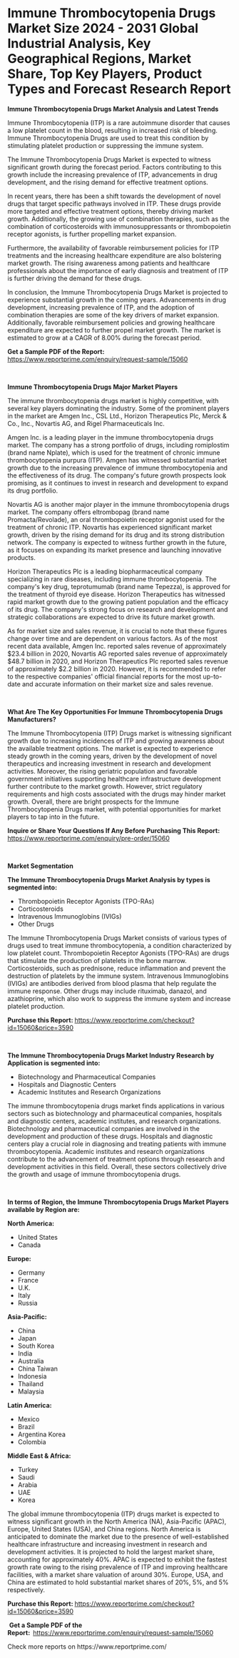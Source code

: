 <p><h1>Immune Thrombocytopenia Drugs Market Size 2024 - 2031 Global Industrial Analysis, Key Geographical Regions, Market Share, Top Key Players, Product Types and Forecast Research Report</h1></p><p><strong>Immune Thrombocytopenia Drugs Market Analysis and Latest Trends</strong></p>
<p><p>Immune Thrombocytopenia (ITP) is a rare autoimmune disorder that causes a low platelet count in the blood, resulting in increased risk of bleeding. Immune Thrombocytopenia Drugs are used to treat this condition by stimulating platelet production or suppressing the immune system.</p><p>The Immune Thrombocytopenia Drugs Market is expected to witness significant growth during the forecast period. Factors contributing to this growth include the increasing prevalence of ITP, advancements in drug development, and the rising demand for effective treatment options.</p><p>In recent years, there has been a shift towards the development of novel drugs that target specific pathways involved in ITP. These drugs provide more targeted and effective treatment options, thereby driving market growth. Additionally, the growing use of combination therapies, such as the combination of corticosteroids with immunosuppressants or thrombopoietin receptor agonists, is further propelling market expansion.</p><p>Furthermore, the availability of favorable reimbursement policies for ITP treatments and the increasing healthcare expenditure are also bolstering market growth. The rising awareness among patients and healthcare professionals about the importance of early diagnosis and treatment of ITP is further driving the demand for these drugs.</p><p>In conclusion, the Immune Thrombocytopenia Drugs Market is projected to experience substantial growth in the coming years. Advancements in drug development, increasing prevalence of ITP, and the adoption of combination therapies are some of the key drivers of market expansion. Additionally, favorable reimbursement policies and growing healthcare expenditure are expected to further propel market growth. The market is estimated to grow at a CAGR of 8.00% during the forecast period.</p></p>
<p><strong>Get a Sample PDF of the Report:&nbsp;</strong> <a href="https://www.reportprime.com/enquiry/request-sample/15060">https://www.reportprime.com/enquiry/request-sample/15060</a></p>
<p>&nbsp;</p>
<p><strong>Immune Thrombocytopenia Drugs Major Market Players</strong></p>
<p><p>The immune thrombocytopenia drugs market is highly competitive, with several key players dominating the industry. Some of the prominent players in the market are Amgen Inc., CSL Ltd., Horizon Therapeutics Plc, Merck & Co., Inc., Novartis AG, and Rigel Pharmaceuticals Inc.</p><p>Amgen Inc. is a leading player in the immune thrombocytopenia drugs market. The company has a strong portfolio of drugs, including romiplostim (brand name Nplate), which is used for the treatment of chronic immune thrombocytopenia purpura (ITP). Amgen has witnessed substantial market growth due to the increasing prevalence of immune thrombocytopenia and the effectiveness of its drug. The company's future growth prospects look promising, as it continues to invest in research and development to expand its drug portfolio.</p><p>Novartis AG is another major player in the immune thrombocytopenia drugs market. The company offers eltrombopag (brand name Promacta/Revolade), an oral thrombopoietin receptor agonist used for the treatment of chronic ITP. Novartis has experienced significant market growth, driven by the rising demand for its drug and its strong distribution network. The company is expected to witness further growth in the future, as it focuses on expanding its market presence and launching innovative products.</p><p>Horizon Therapeutics Plc is a leading biopharmaceutical company specializing in rare diseases, including immune thrombocytopenia. The company's key drug, teprotumumab (brand name Tepezza), is approved for the treatment of thyroid eye disease. Horizon Therapeutics has witnessed rapid market growth due to the growing patient population and the efficacy of its drug. The company's strong focus on research and development and strategic collaborations are expected to drive its future market growth.</p><p>As for market size and sales revenue, it is crucial to note that these figures change over time and are dependent on various factors. As of the most recent data available, Amgen Inc. reported sales revenue of approximately $23.4 billion in 2020, Novartis AG reported sales revenue of approximately $48.7 billion in 2020, and Horizon Therapeutics Plc reported sales revenue of approximately $2.2 billion in 2020. However, it is recommended to refer to the respective companies' official financial reports for the most up-to-date and accurate information on their market size and sales revenue.</p></p>
<p>&nbsp;</p>
<p><strong>What Are The Key Opportunities For Immune Thrombocytopenia Drugs Manufacturers?</strong></p>
<p><p>The Immune Thrombocytopenia (ITP) Drugs market is witnessing significant growth due to increasing incidences of ITP and growing awareness about the available treatment options. The market is expected to experience steady growth in the coming years, driven by the development of novel therapeutics and increasing investment in research and development activities. Moreover, the rising geriatric population and favorable government initiatives supporting healthcare infrastructure development further contribute to the market growth. However, strict regulatory requirements and high costs associated with the drugs may hinder market growth. Overall, there are bright prospects for the Immune Thrombocytopenia Drugs market, with potential opportunities for market players to tap into in the future.</p></p>
<p><strong>Inquire or Share Your Questions If Any Before Purchasing This Report:</strong> <a href="https://www.reportprime.com/enquiry/pre-order/15060">https://www.reportprime.com/enquiry/pre-order/15060</a></p>
<p>&nbsp;</p>
<p><strong>Market Segmentation</strong></p>
<p><strong>The Immune Thrombocytopenia Drugs Market Analysis by types is segmented into:</strong></p>
<p><ul><li>Thrombopoietin Receptor Agonists (TPO-RAs)</li><li>Corticosteroids</li><li>Intravenous Immunoglobins (IVIGs)</li><li>Other Drugs</li></ul></p>
<p><p>The Immune Thrombocytopenia Drugs Market consists of various types of drugs used to treat immune thrombocytopenia, a condition characterized by low platelet count. Thrombopoietin Receptor Agonists (TPO-RAs) are drugs that stimulate the production of platelets in the bone marrow. Corticosteroids, such as prednisone, reduce inflammation and prevent the destruction of platelets by the immune system. Intravenous Immunoglobins (IVIGs) are antibodies derived from blood plasma that help regulate the immune response. Other drugs may include rituximab, danazol, and azathioprine, which also work to suppress the immune system and increase platelet production.</p></p>
<p><strong>Purchase this Report:&nbsp;</strong><a href="https://www.reportprime.com/checkout?id=15060&price=3590">https://www.reportprime.com/checkout?id=15060&price=3590</a></p>
<p>&nbsp;</p>
<p><strong>The Immune Thrombocytopenia Drugs Market Industry Research by Application is segmented into:</strong></p>
<p><ul><li>Biotechnology and Pharmaceutical Companies</li><li>Hospitals and Diagnostic Centers</li><li>Academic Institutes and Research Organizations</li></ul></p>
<p><p>The immune thrombocytopenia drugs market finds applications in various sectors such as biotechnology and pharmaceutical companies, hospitals and diagnostic centers, academic institutes, and research organizations. Biotechnology and pharmaceutical companies are involved in the development and production of these drugs. Hospitals and diagnostic centers play a crucial role in diagnosing and treating patients with immune thrombocytopenia. Academic institutes and research organizations contribute to the advancement of treatment options through research and development activities in this field. Overall, these sectors collectively drive the growth and usage of immune thrombocytopenia drugs.</p></p>
<p>&nbsp;</p>
<p><strong>In terms of Region, the Immune Thrombocytopenia Drugs Market Players available by Region are:</strong></p>
<p>
    <p> <strong> North America: </strong>
        <ul>
            <li>United States</li>
            <li>Canada</li>
        </ul>
        </p> 
    <p> <strong> Europe: </strong>
        <ul>
            <li>Germany</li>
            <li>France</li>
            <li>U.K.</li>
            <li>Italy</li>
            <li>Russia</li>
        </ul>
        </p> 
    <p> <strong> Asia-Pacific: </strong>
        <ul>
            <li>China</li>
            <li>Japan</li>
            <li>South Korea</li>
            <li>India</li>
            <li>Australia</li>
            <li>China Taiwan</li>
            <li>Indonesia</li>
            <li>Thailand</li>
            <li>Malaysia</li>
        </ul>
        </p> 
    <p> <strong> Latin America: </strong>
        <ul>
            <li>Mexico</li>
            <li>Brazil</li>
            <li>Argentina Korea</li>
            <li>Colombia</li>
        </ul>
        </p> 
    <p> <strong> Middle East & Africa: </strong>
        <ul>
            <li>Turkey</li>
            <li>Saudi</li>
            <li>Arabia</li>
            <li>UAE</li>
            <li>Korea</li>
        </ul>
    </p>
    </p>
<p><p>The global immune thrombocytopenia (ITP) drugs market is expected to witness significant growth in the North America (NA), Asia-Pacific (APAC), Europe, United States (USA), and China regions. North America is anticipated to dominate the market due to the presence of well-established healthcare infrastructure and increasing investment in research and development activities. It is projected to hold the largest market share, accounting for approximately 40%. APAC is expected to exhibit the fastest growth rate owing to the rising prevalence of ITP and improving healthcare facilities, with a market share valuation of around 30%. Europe, USA, and China are estimated to hold substantial market shares of 20%, 5%, and 5% respectively.</p></p>
<p><strong>Purchase this Report: </strong><a href="https://www.reportprime.com/checkout?id=15060&price=3590">https://www.reportprime.com/checkout?id=15060&price=3590</a></p>
<p>&nbsp;<strong>Get a Sample PDF of the Report:&nbsp;&nbsp;</strong><a href="https://www.reportprime.com/enquiry/request-sample/15060">https://www.reportprime.com/enquiry/request-sample/15060</a></p>
<p><strong></strong></p>
<p>Check more reports on https://www.reportprime.com/</p>